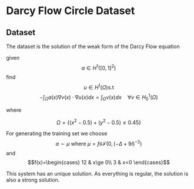 # Darcy Flow Circle Dataset

## Dataset

The dataset is the solution of the weak form of the Darcy Flow equation

given $$a\in H^{1}([0,1]^{2})$$
find
$$u\in H^{1}(\Omega) \text{s.t} $$ 
$$-\int_{\Omega}a(x) \nabla v(x) \cdot \nabla u(x)dx=\int_{\Omega}v(x)dx \quad \forall v\in H_{0}^{1}(\Omega)$$

where 

$$\Omega=\{(x^{2}-0.5)+(y^{2}-0.5)\le 0.45\}$$ 

For generating the training set we choose
$$a \sim \mu \text { where } \mu=f \sharp \mathcal{F}\left(0,(-\Delta+9 I)^{-2}\right)$$ and $$f(x)=\begin{cases}
12 & x\ge 0\\
3 & x<0
\end{cases}$$

This system has an unique solution. As everything is regular, the solution is also a strong solution.

